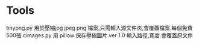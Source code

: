 # Tools
tinypng.py 用於壓縮jpg jpeg png 檔案,只需輸入源文件夾,會覆蓋檔案.每個免費500張
cimages.py 用 pillow 保存壓縮圖片.ver 1.0 輸入路徑,寛度.會覆蓋原文件
